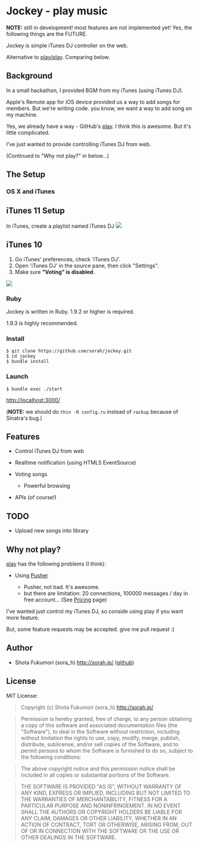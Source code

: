 # Jockey - play music

__NOTE:__ still in development! most features are not implemented yet!
Yes, the following things are the FUTURE.

Jockey is simple iTunes DJ controller on the web.

Alternative to [play/play](https://github.com/play/play).
Comparing below.

## Background

In a small hackathon, I provided BGM from my iTunes (using iTunes DJ).

Apple's Remote app for iOS device provided us a way to add songs for members.
But we're writing code. you know, we want a way to add song on my machine.

Yes, we already have a way - GitHub's [play](https://github.com/play/play).
I think this is awesome. But it's little complicated.

I've just wanted to provide controlling iTunes DJ from web.

(Continued to "Why not play?" in below...)

## The Setup

### OS X and iTunes


iTunes 11 Setup
----------------
In iTunes, create a playlist named iTunes DJ
![](http://i.imgur.com/w9GpphC.png)


iTunes 10
--------------
1. Go iTunes' preferences, check 'iTunes DJ'.
2. Open 'iTunes DJ' in the source pane, then click "Settings".
3. Make sure __"Voting" is disabled__.

![](https://img.skitch.com/20120506-f5b263ncc711qeuypp5bd29pnw.png)





### Ruby

Jockey is written in Ruby. 1.9.2 or higher is required.

1.9.3 is highly recommended.

### Install

    $ git clone https://github.com/sorah/jockey.git
    $ cd jockey
    $ bundle install

### Launch

    $ bundle exec ./start

<http://localhost:3000/>

(__NOTE:__ we should do `thin -R config.ru` instead of `rackup` because of Sinatra's bug.)

## Features

* Control iTunes DJ from web
* Realtime notification (using HTML5 EventSource)
* Voting songs

  * Powerful browsing

* APIs (of course!)

## TODO
* Upload new songs into library

## Why not play?

[play](https://github.com/play/play) has the following problems (I think):

* Using [Pusher](http://pusher.com/)

  * Pusher, not bad. It's awesome.
  * but there are limitation: 20 connections, 100000 messages / day in free account... (See [Pricing](http://pusher.com/pricing) page)


I've wanted just control my iTunes DJ, so conside using play if you want more feature.

But, some feature requests may be accepted. give me pull request :)

## Author

* Shota Fukumori (sora\_h) <http://sorah.jp/> ([github](https://github.com/sorah))

## License

MIT License:

>Copyright (c) Shota Fukumori (sora\_h) <http://sorah.jp/>

>Permission is hereby granted, free of charge, to any person obtaining a copy of this software and associated documentation files (the "Software"), to deal in the Software without restriction, including without limitation the rights to use, copy, modify, merge, publish, distribute, sublicense, and/or sell copies of the Software, and to permit persons to whom the Software is furnished to do so, subject to the following conditions:

>The above copyright notice and this permission notice shall be included in all copies or substantial portions of the Software.

>THE SOFTWARE IS PROVIDED "AS IS", WITHOUT WARRANTY OF ANY KIND, EXPRESS OR IMPLIED, INCLUDING BUT NOT LIMITED TO THE WARRANTIES OF MERCHANTABILITY, FITNESS FOR A PARTICULAR PURPOSE AND NONINFRINGEMENT. IN NO EVENT SHALL THE AUTHORS OR COPYRIGHT HOLDERS BE LIABLE FOR ANY CLAIM, DAMAGES OR OTHER LIABILITY, WHETHER IN AN ACTION OF CONTRACT, TORT OR OTHERWISE, ARISING FROM, OUT OF OR IN CONNECTION WITH THE SOFTWARE OR THE USE OR OTHER DEALINGS IN THE SOFTWARE.
